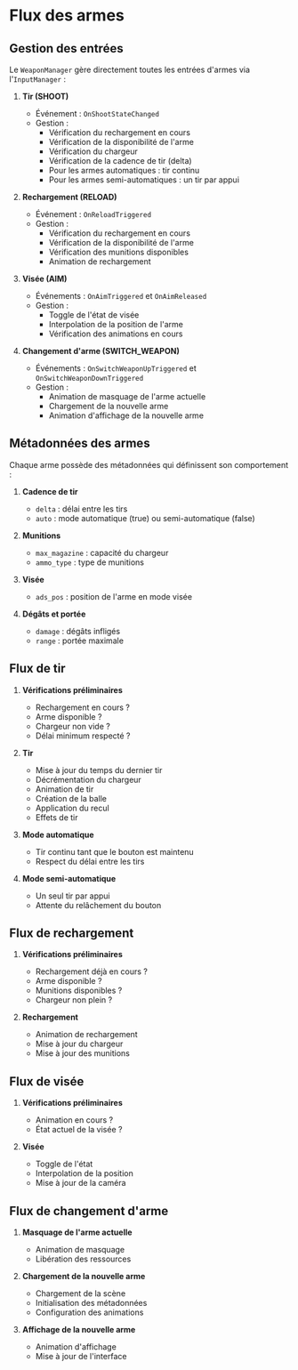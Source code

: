 # Flux des armes

## Gestion des entrées

Le `WeaponManager` gère directement toutes les entrées d'armes via l'`InputManager` :

1. **Tir (SHOOT)**
   - Événement : `OnShootStateChanged`
   - Gestion :
     - Vérification du rechargement en cours
     - Vérification de la disponibilité de l'arme
     - Vérification du chargeur
     - Vérification de la cadence de tir (delta)
     - Pour les armes automatiques : tir continu
     - Pour les armes semi-automatiques : un tir par appui

2. **Rechargement (RELOAD)**
   - Événement : `OnReloadTriggered`
   - Gestion :
     - Vérification du rechargement en cours
     - Vérification de la disponibilité de l'arme
     - Vérification des munitions disponibles
     - Animation de rechargement

3. **Visée (AIM)**
   - Événements : `OnAimTriggered` et `OnAimReleased`
   - Gestion :
     - Toggle de l'état de visée
     - Interpolation de la position de l'arme
     - Vérification des animations en cours

4. **Changement d'arme (SWITCH_WEAPON)**
   - Événements : `OnSwitchWeaponUpTriggered` et `OnSwitchWeaponDownTriggered`
   - Gestion :
     - Animation de masquage de l'arme actuelle
     - Chargement de la nouvelle arme
     - Animation d'affichage de la nouvelle arme

## Métadonnées des armes

Chaque arme possède des métadonnées qui définissent son comportement :

1. **Cadence de tir**
   - `delta` : délai entre les tirs
   - `auto` : mode automatique (true) ou semi-automatique (false)

2. **Munitions**
   - `max_magazine` : capacité du chargeur
   - `ammo_type` : type de munitions

3. **Visée**
   - `ads_pos` : position de l'arme en mode visée

4. **Dégâts et portée**
   - `damage` : dégâts infligés
   - `range` : portée maximale

## Flux de tir

1. **Vérifications préliminaires**
   - Rechargement en cours ?
   - Arme disponible ?
   - Chargeur non vide ?
   - Délai minimum respecté ?

2. **Tir**
   - Mise à jour du temps du dernier tir
   - Décrémentation du chargeur
   - Animation de tir
   - Création de la balle
   - Application du recul
   - Effets de tir

3. **Mode automatique**
   - Tir continu tant que le bouton est maintenu
   - Respect du délai entre les tirs

4. **Mode semi-automatique**
   - Un seul tir par appui
   - Attente du relâchement du bouton

## Flux de rechargement

1. **Vérifications préliminaires**
   - Rechargement déjà en cours ?
   - Arme disponible ?
   - Munitions disponibles ?
   - Chargeur non plein ?

2. **Rechargement**
   - Animation de rechargement
   - Mise à jour du chargeur
   - Mise à jour des munitions

## Flux de visée

1. **Vérifications préliminaires**
   - Animation en cours ?
   - État actuel de la visée ?

2. **Visée**
   - Toggle de l'état
   - Interpolation de la position
   - Mise à jour de la caméra

## Flux de changement d'arme

1. **Masquage de l'arme actuelle**
   - Animation de masquage
   - Libération des ressources

2. **Chargement de la nouvelle arme**
   - Chargement de la scène
   - Initialisation des métadonnées
   - Configuration des animations

3. **Affichage de la nouvelle arme**
   - Animation d'affichage
   - Mise à jour de l'interface 
